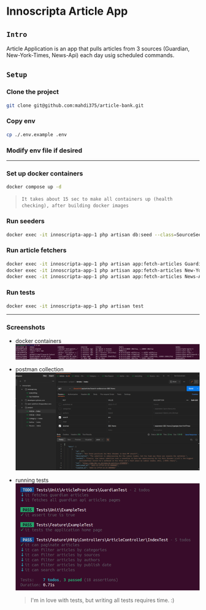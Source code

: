# Innoscripta Article App
## `Intro`
Article Application is an app that pulls articles from 3 sources (Guardian, New-York-Times, News-Api) each day usig scheduled commands.

## `Setup`
### Clone the project

```bash
git clone git@github.com:mahdi375/article-bank.git
```

### Copy env
```bash
cp ./.env.example .env
```

### Modify env file if desired
---
### Set up docker containers
```bash
docker compose up -d
```
> `It takes about 15 sec to make all containers up (health checking), after building docker images`

### Run seeders
```bash
docker exec -it innoscripta-app-1 php artisan db:seed --class=SourceSeeder
```

### Run article fetchers
```bash
docker exec -it innoscripta-app-1 php artisan app:fetch-articles Guardian
docker exec -it innoscripta-app-1 php artisan app:fetch-articles New-York-Times
docker exec -it innoscripta-app-1 php artisan app:fetch-articles News-Api
```

### Run tests
```bash
docker exec -it innoscripta-app-1 php artisan test
```
---

### Screenshots
- docker containers
    ![](doc/imgs/1.png)
    
- postman collection
    ![](doc/imgs/2.png)

- running tests
    ![](doc/imgs/3.png)
    > I'm in love with tests, but writing all tests requires time. :)